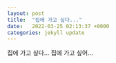 ```yaml
---
layout: post
title:  "집에 가고 싶다..."
date:   2022-03-25 02:13:37 +0000
categories: jekyll update
---
```


집에 가고 싶다... 집에 가고 싶어...